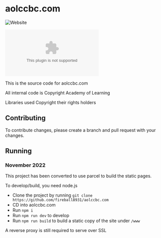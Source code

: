 # aolccbc.com
![Website](https://img.shields.io/website?down_color=red&down_message=offline&label=aolccbc.com&up_color=green&up_message=online&url=https%3A%2F%2Faolccbc.com)

![Libraries.io dependency status for GitHub repo](https://img.shields.io/librariesio/github/fireball8931/aolccbc.com)

This is the source code for aolccbc.com

All internal code is Copyright Academy of Learning

Libraries used Copyright their rights holders

## Contributing

To contribute changes, please create a branch and pull request with your changes.

## Running

### November 2022
This project has been converted to use parcel to build the static pages.

To develop/build, you need node.js

- Clone the project by running `git clone https://github.com/fireball8931/aolccbc.com`
- CD into aolccbc.com
- Run ``` npm i ```
- Run ``` npm run dev ``` to develop
- Run ``` npm run build ``` to build a static copy of the site under ```/www ```


A reverse proxy is still required to serve over SSL